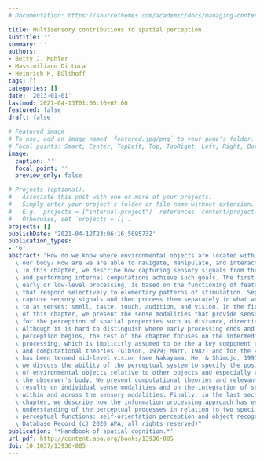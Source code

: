 ```yaml
---
# Documentation: https://sourcethemes.com/academic/docs/managing-content/

title: Multisensory contributions to spatial perception.
subtitle: ''
summary: ''
authors:
- Betty J. Mohler
- Massimiliano Di Luca
- Heinrich H. Bülthoff
tags: []
categories: []
date: '2013-01-01'
lastmod: 2021-04-13T01:06:16+02:00
featured: false
draft: false

# Featured image
# To use, add an image named `featured.jpg/png` to your page's folder.
# Focal points: Smart, Center, TopLeft, Top, TopRight, Left, Right, BottomLeft, Bottom, BottomRight.
image:
  caption: ''
  focal_point: ''
  preview_only: false

# Projects (optional).
#   Associate this post with one or more of your projects.
#   Simply enter your project's folder or file name without extension.
#   E.g. `projects = ["internal-project"]` references `content/project/deep-learning/index.md`.
#   Otherwise, set `projects = []`.
projects: []
publishDate: '2021-04-12T23:06:16.509573Z'
publication_types:
- '6'
abstract: "How do we know where environmental objects are located with respect to\
  \ our body? How are we are able to navigate, manipulate, and interact with the environment?\
  \ In this chapter, we describe how capturing sensory signals from the environment\
  \ and performing internal computations achieve such goals. The first step, called\
  \ early or low-level processing, is based on the functioning of feature detectors\
  \ that respond selectively to elementary patterns of stimulation. Separate organs\
  \ capture sensory signals and then process them separately in what we normally refer\
  \ to as senses: smell, taste, touch, audition, and vision. In the first section\
  \ of this chapter, we present the sense modalities that provide sensory information\
  \ for the perception of spatial properties such as distance, direction, and extent.\
  \ Although it is hard to distinguish where early processing ends and high-level\
  \ perception begins, the rest of the chapter focuses on the intermediate level of\
  \ processing, which is implicitly assumed to be the a key component of several perceptual\
  \ and computational theories (Gibson, 1979; Marr, 1982) and for the visual modality\
  \ has been termed mid-level vision (see Nakayama, He, & Shimojo, 1995). In particular,\
  \ we discuss the ability of the perceptual system to specify the position and orientation\
  \ of environmental objects relative to other objects and especially relative to\
  \ the observer's body. We present computational theories and relevant scientific\
  \ results on individual sense modalities and on the integration of sensory information\
  \ within and across the sensory modalities. Finally, in the last section of this\
  \ chapter, we describe how the information processing approach has enabled a better\
  \ understanding of the perceptual processes in relation to two specific high-level\
  \ perceptual functions: self-orientation perception and object recognition. (PsycInfo\
  \ Database Record (c) 2020 APA, all rights reserved)"
publication: '*Handbook of spatial cognition.*'
url_pdf: http://content.apa.org/books/13936-005
doi: 10.1037/13936-005
---
```

